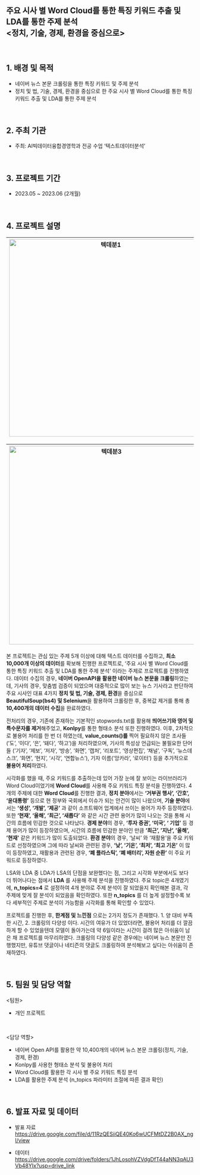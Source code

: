 ## 주요 시사 별 Word Cloud를 통한 특징 키워드 추출 및 LDA를 통한 주제 분석 <br>   <정치, 기술, 경제, 환경을 중심으로>

<br/>

## 1. 배경 및 목적

- 네이버 뉴스 본문 크롤링을 통한 특징 키워드 및 주제 분석
- 정치 및 법, 기술, 경제, 환경을 중심으로 한 주요 시사 별 Word Cloud를 통한 특징 키워드 추출 및 LDA를 통한 주제 분석

<br/>

## 2. 주최 기관

- 주최: AI빅데이터융합경영학과 전공 수업  ‘텍스트데이터분석’

<br/>

## 3. 프로젝트 기간 
- 2023.05 ~ 2023.06 (2개월)


<br/>

## 4. 프로젝트 설명 
<img width="530" alt="텍데분1" src="https://github.com/Ji-eun-Kim/Text-Data-Analytics/assets/124686375/8ecd0c22-ff86-476c-84d1-6b114c25c668"> | <img width="530" alt="텍데분2" src="https://github.com/Ji-eun-Kim/Text-Data-Analytics/assets/124686375/1e79b8af-1965-480c-843e-226631ba4f54"> 
---|---|

<img width="533" alt="텍데분3" src="https://github.com/Ji-eun-Kim/Text-Data-Analytics/assets/124686375/fa577161-e59f-4d56-b2f0-226cfe4b503b"> | <img width="533" alt="텍데분4" src="https://github.com/Ji-eun-Kim/Text-Data-Analytics/assets/124686375/a1c33180-9ff0-4ab5-8bb5-f23ddc32e228"> 
---|---|

본 프로젝트는 관심 있는 주제 5개 이상에 대해 텍스트 데이터를 수집하고, **최소 10,000개 이상의 데이터**를 확보해 진행한 프로젝트로, ‘주요 시사 별 Word Cloud를 통한 특징 키워드 추출 및 LDA를 통한 주제 분석’ 이라는 주제로 프로젝트를 진행하였다. 데이터 수집의 경우, **네이버 OpenAPI을 활용한 네이버 뉴스 본문을 크롤링**하였는데, 기사의 경우, 맞춤범 검증이 되었으며 대중적으로 많이 보는 뉴스 기사라고 판단하여 주요 시사인 대표 4가지 **정치 및 법, 기술, 경제, 환경**을 중심으로 **BeautifulSoup(bs4) 및 Selenium**을 활용하여 크롤링한 후, 중복값 제거를 통해 총 **10,400개의 데이터 수집**을 완료하였다. 

   전처리의 경우, 기존에 존재하는 기본적인 stopwords.txt를 활용해 **띄어쓰기와 영어 및 특수문자를 제거**해주었고, **Konlpy**를 통한 형태소 분석 또한 진행하였다. 이후, 2차적으로 불용어 처리를 한 번 더 하였는데, **value_counts()를** 찍어 필요하지 않은 조사들 (’도’, ‘이다’, ‘은’, ‘돼다’, ‘하고’)을 처리하였으며, 기사의 특성상 언급되는 불필요한 단어들 (’기자’, ‘제보’, ‘저자’, ‘방송’, ‘화면’, ‘캡처’, ‘리포트’, ‘영상편집’, ‘채널’, ‘구독’, ‘뉴스데스크’, ‘화면’, ‘현지’, ‘시각’, ‘연합뉴스’), 기자 이름(’앙카라’, ‘로이터’) 등을 추가적으로 **불용어 처리**하였다.
   
   시각화를 했을 때, 주요 키워드를 추출하는데 있어 가장 눈에 잘 보이는 라이브러리가 Word Cloud이었기에 **Word Cloud**를 사용해 주요 키워드 특징 분석을 진행하였다. 4개의 주제에 대한 **Word Cloud**를 진행한 결과, **정치 분야**에서는 **‘거부권 행사’, ‘간호’, ‘윤대통령’** 등으로 현 정부와 국회에서 이슈가 되는 안건이 많이 나왔으며, **기술 분야**에서는 **‘생성’, ‘개발’, ‘제공’** 과 같이 소프트웨어 업계에서 쓰이는 용어가 자주 등장하였다. 또한 **‘현재’, ‘올해’, ‘최근’, ‘새롭다’** 와 같은 시간 관련 용어가 많이 나오는 것을 통해 시간의 흐름에 민감한 것으로 나타났다. **경제 분야**의 경우, **‘투자 증권’, ‘미국’, ‘ 기업’** 등 경제 용어가 많이 등장하였으며, 시간의 흐름에 민감한 분야인 만큼 **‘최근’, ’지난’, ’올해’, ’현재’** 같은 키워드가 많이 도출되었다. **환경 분야**의 경우, ‘날씨’ 와 ‘재활용’을 주요 키워드로 선정하였으며 그에 따라 날씨와 관련된 경우, **‘낮’, ‘기온’, ‘최저’, ‘최고 기온’** 이 많이 등장하였고, 재활용과 관련된 경우, **‘폐 플라스틱’, ‘폐 배터리’, 자원 순환’** 이 주요 키워드로 등장하였다.

   LSA와 LDA 중 LDA가 LSA의 단점을 보완했다는 점, 그리고 시각화 부분에서도 보다 더 뛰어나다는 점에서 **LDA** 를 사용해 주제 분석을 진행하였다. 주요 topic은 4개였기에, **n_topics=4** 로 설정하여 4개 분야로 주제 분석이 잘 되었을지 확인해본 결과, 각 주제에 맞게 잘 분석이 되었음을 확인하였다. 또한 **n_topics** 를 더 높게 설정할수록 보다 세부적인 주제로 분석이 가능함을 시각화를 통해 확인할 수 있었다. 

   프로젝트를 진행한 후, **한계점 및 느낀점** 으로는 2가지 정도가 존재했다. 1. 양 대비 부족한 시간, 2. 크롤링의 다양성 이다. 시간의 여유가 더 있었더라면, 불용어 처리를 더 깔끔하게 할 수 있었을텐데 모델이 돌아가는데 약 6일이라는 시간이 걸려 많은 아쉬움이 남은 채 프로젝트를 마무리하였다. 크롤링의 다양성 같은 경우에는 네이버 뉴스 본문만 진행했지만, 유튜브 댓글이나 네티즌의 댓글도 크롤링하여 분석해보고 싶다는 아쉬움이 존재하였다.

<br/>

## 5. 팀원 및 담당 역할  

<팀원>  
- 개인 프로젝트  

<br>
  
<담당 역할>    
- 네이버 Open API를 활용한 약 10,400개의 네이버 뉴스 본문 크롤링(정치, 기술, 경제, 환경)
- Konlpy를 사용한 형태소 분석 및 불용어 처리
- Word Cloud를 활용한 각 시사 별 주요 키워드 특징 분석
- LDA를 활용한 주제 분석 (n_topics 파라미터 조절에 따른 결과 확인)

<br/>

## 6. 발표 자료 및 데이터

- 발표 자료  
https://drive.google.com/file/d/11RzQESiiQE40Ko6wUCFMtDZ2B0AX_ngI/view

- 데이터  
https://drive.google.com/drive/folders/1JhLosohVZVdgDfT44aNN3qAU3Vb48YIx?usp=drive_link

